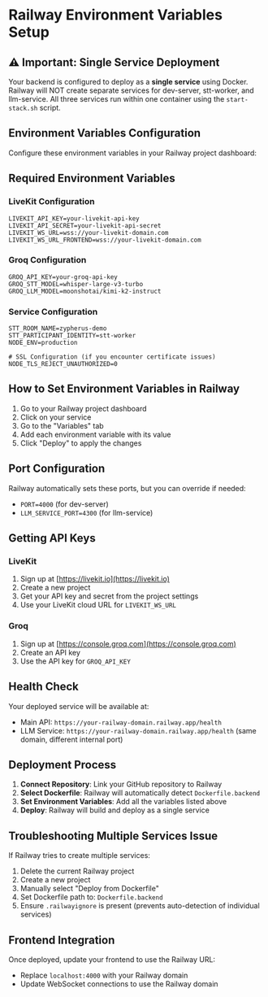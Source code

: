 # Railway Environment Variables Setup

## ⚠️ Important: Single Service Deployment

Your backend is configured to deploy as a **single service** using Docker. Railway will NOT create separate services for dev-server, stt-worker, and llm-service. All three services run within one container using the `start-stack.sh` script.

## Environment Variables Configuration

Configure these environment variables in your Railway project dashboard:

## Required Environment Variables

### LiveKit Configuration
```
LIVEKIT_API_KEY=your-livekit-api-key
LIVEKIT_API_SECRET=your-livekit-api-secret
LIVEKIT_WS_URL=wss://your-livekit-domain.com
LIVEKIT_WS_URL_FRONTEND=wss://your-livekit-domain.com
```

### Groq Configuration
```
GROQ_API_KEY=your-groq-api-key
GROQ_STT_MODEL=whisper-large-v3-turbo
GROQ_LLM_MODEL=moonshotai/kimi-k2-instruct
```

### Service Configuration
```
STT_ROOM_NAME=zypherus-demo
STT_PARTICIPANT_IDENTITY=stt-worker
NODE_ENV=production

# SSL Configuration (if you encounter certificate issues)
NODE_TLS_REJECT_UNAUTHORIZED=0
```

## How to Set Environment Variables in Railway

1. Go to your Railway project dashboard
2. Click on your service
3. Go to the "Variables" tab
4. Add each environment variable with its value
5. Click "Deploy" to apply the changes

## Port Configuration

Railway automatically sets these ports, but you can override if needed:
- `PORT=4000` (for dev-server)
- `LLM_SERVICE_PORT=4300` (for llm-service)

## Getting API Keys

### LiveKit
1. Sign up at [https://livekit.io](https://livekit.io)
2. Create a new project
3. Get your API key and secret from the project settings
4. Use your LiveKit cloud URL for `LIVEKIT_WS_URL`

### Groq
1. Sign up at [https://console.groq.com](https://console.groq.com)
2. Create an API key
3. Use the API key for `GROQ_API_KEY`

## Health Check

Your deployed service will be available at:
- Main API: `https://your-railway-domain.railway.app/health`
- LLM Service: `https://your-railway-domain.railway.app/health` (same domain, different internal port)

## Deployment Process

1. **Connect Repository**: Link your GitHub repository to Railway
2. **Select Dockerfile**: Railway will automatically detect `Dockerfile.backend`
3. **Set Environment Variables**: Add all the variables listed above
4. **Deploy**: Railway will build and deploy as a single service

## Troubleshooting Multiple Services Issue

If Railway tries to create multiple services:
1. Delete the current Railway project
2. Create a new project
3. Manually select "Deploy from Dockerfile"
4. Set Dockerfile path to: `Dockerfile.backend`
5. Ensure `.railwayignore` is present (prevents auto-detection of individual services)

## Frontend Integration

Once deployed, update your frontend to use the Railway URL:
- Replace `localhost:4000` with your Railway domain
- Update WebSocket connections to use the Railway domain
